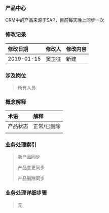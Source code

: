 ### 产品中心

CRM中的产品来源于SAP，目前每天晚上同步一次

### 修改记录

| 修改日期 | 修改人 | 修改内容 |
| :--- | :--- | :--- |
| 2019-01-15 | 窦卫征 | 新建 |

### 涉及岗位

> 所有人员

### 概念解释

| 术语 | 解释 |
| :--- | :--- |
| 产品状态 | 正常/已删除 |
|  |  |

### 业务处理索引

> 新产品同步
>
> 产品变更同步
>
> 产品删除同步

### 业务处理详细步骤

> 无



